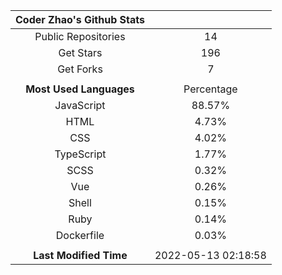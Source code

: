 | **Coder Zhao's Github Stats** | |
|:-:|:-:|
| Public Repositories | 14 |
| Get Stars | 196 |
| Get Forks | 7 |
| | |
| **Most Used Languages** | Percentage |
| JavaScript | 88.57% |
| HTML | 4.73% |
| CSS | 4.02% |
| TypeScript | 1.77% |
| SCSS | 0.32% |
| Vue | 0.26% |
| Shell | 0.15% |
| Ruby | 0.14% |
| Dockerfile | 0.03% |
| | |
| **Last Modified Time** | 2022-05-13 02:18:58 |
